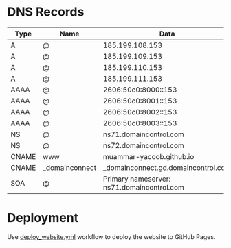 # DNS Records


| Type   | Name             | Data                                      |
|--------|----------------|-------------------------------------------|
| A      | @              | 185.199.108.153                           |
| A      | @              | 185.199.109.153                           |
| A      | @              | 185.199.110.153                           |
| A      | @              | 185.199.111.153                           |
| AAAA   | @              | 2606:50c0:8000::153                       |
| AAAA   | @              | 2606:50c0:8001::153                       |
| AAAA   | @              | 2606:50c0:8002::153                       |
| AAAA   | @              | 2606:50c0:8003::153                       |
| NS     | @              | ns71.domaincontrol.com                    |
| NS     | @              | ns72.domaincontrol.com                    |
| CNAME  | www            | muammar-yacoob.github.io           |
| CNAME  | _domainconnect | _domainconnect.gd.domaincontrol.com      |
| SOA    | @              | Primary nameserver: ns71.domaincontrol.com |


# Deployment
Use [deploy_website.yml](/.github/workflows/deploy_website.yml) workflow to deploy the website to GitHub Pages.